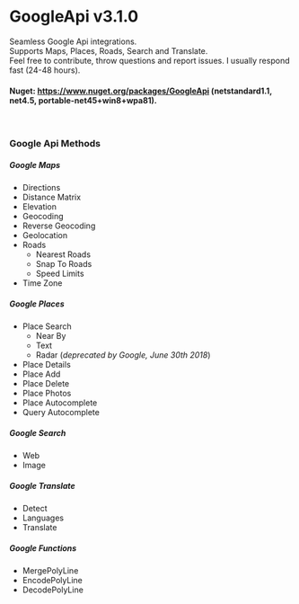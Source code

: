# GoogleApi v3.1.0
Seamless Google Api integrations.<br /> 
Supports Maps, Places, Roads, Search and Translate.<br />
Feel free to contribute, throw questions and report issues. I usually respond fast (24-48 hours).<br />
#### Nuget: https://www.nuget.org/packages/GoogleApi (netstandard1.1, net4.5, portable-net45+win8+wpa81).
<br />

### Google Api Methods
##### Google Maps
  * Directions
  * Distance Matrix
  * Elevation
  * Geocoding
  * Reverse Geocoding
  * Geolocation
  * Roads
    * Nearest Roads
    * Snap To Roads
    * Speed Limits
  * Time Zone

##### Google Places
  * Place Search
    * Near By
    * Text
    * Radar (*deprecated by Google, June 30th 2018*)
  * Place Details
  * Place Add
  * Place Delete
  * Place Photos
  * Place Autocomplete
  * Query Autocomplete

##### Google Search
  * Web
  * Image

##### Google Translate
  * Detect
  * Languages
  * Translate

##### Google Functions
  * MergePolyLine
  * EncodePolyLine
  * DecodePolyLine